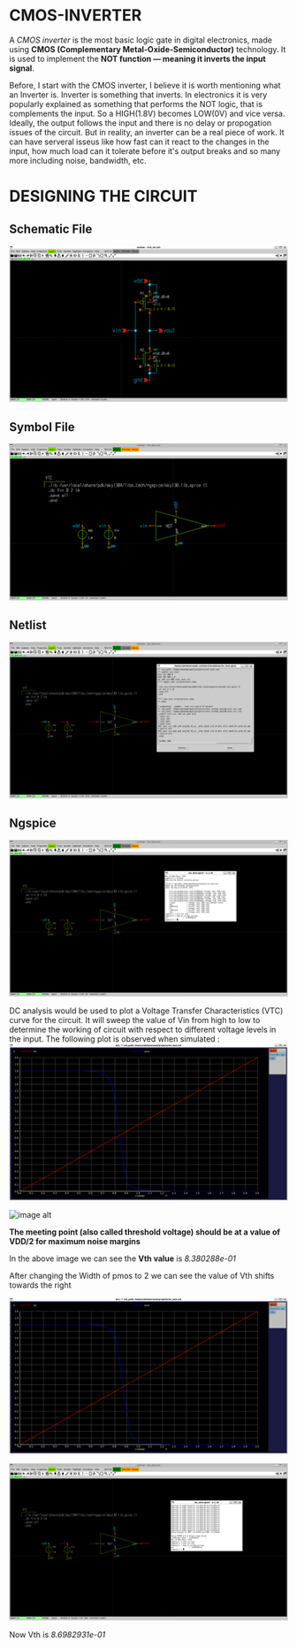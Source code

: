 # CMOS-INVERTER

A *CMOS inverter* is the most basic logic gate in digital electronics, made using **CMOS (Complementary Metal-Oxide-Semiconductor)** technology. It is used to implement the **NOT function — meaning it inverts the input signal**.

Before, I start with the CMOS inverter, I believe it is worth mentioning what an Inverter is. Inverter is something that inverts. In electronics it is very popularly explained as something that performs the NOT logic, that is complements the input. So a HIGH(1.8V) becomes LOW(0V) and vice versa. Ideally, the output follows the input and there is no delay or propogation issues of the circuit. But in reality, an inverter can be a real piece of work. It can have serveral isseus like how fast can it react to the changes in the input, how much load can it tolerate before it's output breaks and so many more including noise, bandwidth, etc.

# DESIGNING THE CIRCUIT
## Schematic File
![image alt](https://github.com/saksham19rawat/CMOS-INVERTER/blob/main/cmos/Screenshot%202025-05-25%20151432.png?raw=true)
## Symbol File
![image alt](https://github.com/saksham19rawat/CMOS-INVERTER/blob/main/cmos/Screenshot%202025-05-22%20233729.png?raw=true)
## Netlist
![image alt](https://github.com/saksham19rawat/CMOS-INVERTER/blob/main/cmos/Screenshot%202025-05-22%20171844.png?raw=true)
## Ngspice
![image alt](https://github.com/saksham19rawat/CMOS-INVERTER/blob/main/cmos/Screenshot%202025-05-22%20171853.png?raw=true)

DC analysis would be used to plot a Voltage Transfer Characteristics (VTC) curve for the circuit. It will sweep the value of Vin from high to low to determine the working of circuit with respect to different voltage levels in the input. The following plot is observed when simulated :
![image alt](https://github.com/saksham19rawat/CMOS-INVERTER/blob/main/cmos/Screenshot%202025-05-22%20171903.png?raw=true)


![image alt](https://user-images.githubusercontent.com/43693407/143764318-d0893545-f47c-44b8-a27c-8de8bc4f0759.jpg)

**The meeting point (also called threshold voltage) should be at a value of VDD/2 for maximum noise margins**

In the above image we can see the **Vth value** is *8.380288e-01*

After changing the Width of pmos to 2 we can see the value of Vth shifts towards the right

![image alt](https://github.com/saksham19rawat/CMOS-INVERTER/blob/main/cmos/Screenshot%202025-05-22%20172256.png?raw=true)

![image alt](https://github.com/saksham19rawat/CMOS-INVERTER/blob/main/cmos/Screenshot%202025-05-22%20172359.png?raw=true)

Now Vth is *8.6982931e-01*
